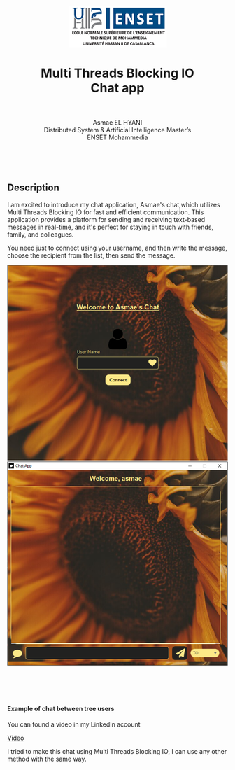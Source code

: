 <center><img src="src/ma/asmae/chat/images/ensetLOGO.png">
<h1>Multi Threads Blocking IO<br>Chat app<br></h1>
<p><br><br>Asmae EL HYANI<br> Distributed System & Artificial Intelligence Master’s<br> ENSET Mohammedia</p>
</center>
<br><br><br>
<h2>Description</h2>
<p>I am excited to introduce my chat application, Asmae's chat,which utilizes Multi Threads Blocking IO for fast and efficient communication. This application provides a platform for sending and receiving text-based messages in real-time, and it's perfect for staying in touch with friends, family, and colleagues.</p>
<p>You need just to connect using your username, and then write the message, choose the recipient from the list, then send the message. </p>
<center><img src="src/ma/asmae/chat/images/interface1.png"></center>
<center><img src="src/ma/asmae/chat/images/interface2.png"></center>
<br><br><br><br>
<h4>Example of chat between tree users</h4>
<p>You can found a video in my LinkedIn account</p>
<a href="https://www.linkedin.com/posts/asmae-el-hyani-275086226_chat-linkedin-video-activity-7034952524637863936-UCGT?utm_source=share&utm_medium=member_desktop">Video</a>
<p>I tried to make this chat using Multi Threads Blocking IO, I can use any other method with the same way.</p>

